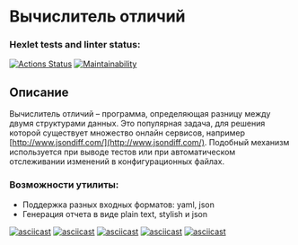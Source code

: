 # Вычислитель отличий

### Hexlet tests and linter status:

[![Actions Status](https://github.com/SimichAlexander/frontend-project-46/actions/workflows/hexlet-check.yml/badge.svg)](https://github.com/SimichAlexander/frontend-project-46/actions)
[![Maintainability](https://api.codeclimate.com/v1/badges/bb0a66f5d272d7be0706/maintainability)](https://codeclimate.com/github/SimichAlexander/frontend-project-46/maintainability)

## Описание

Вычислитель отличий – программа, определяющая разницу между двумя структурами данных. Это популярная задача, для решения которой существует множество онлайн сервисов, например [http://www.jsondiff.com/](http://www.jsondiff.com/). Подобный механизм используется при выводе тестов или при автоматическом отслеживании изменений в конфигурационных файлах.

### Возможности утилиты:

- Поддержка разных входных форматов: yaml, json
- Генерация отчета в виде plain text, stylish и json

[![asciicast](https://asciinema.org/a/DydPiMFfSu421JkDbcw7xL7fP.svg)](https://asciinema.org/a/DydPiMFfSu421JkDbcw7xL7fP)
[![asciicast](https://asciinema.org/a/5dA6uiWNfRWgJapslT11cYD7s.svg)](https://asciinema.org/a/5dA6uiWNfRWgJapslT11cYD7s)
[![asciicast](https://asciinema.org/a/4VuOc5fUhJr1UXWGgHIgd8iqm.svg)](https://asciinema.org/a/4VuOc5fUhJr1UXWGgHIgd8iqm)
[![asciicast](https://asciinema.org/a/Tva0qu1FrIzT6xkjYgvyI3oIN.svg)](https://asciinema.org/a/Tva0qu1FrIzT6xkjYgvyI3oIN)
[![asciicast](https://asciinema.org/a/YJgGntbewUa12PsFXoc1k5elm.svg)](https://asciinema.org/a/YJgGntbewUa12PsFXoc1k5elm)
